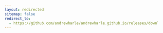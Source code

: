 ```yaml
---
layout: redirected
sitemap: false
redirect_to:
  - https://github.com/andrewharle/andrewharle.github.io/releases/download/s6-overlay/v3.1.2.1/syslogd-overlay-noarch_v3.1.2.1.tar.xz
---
```

